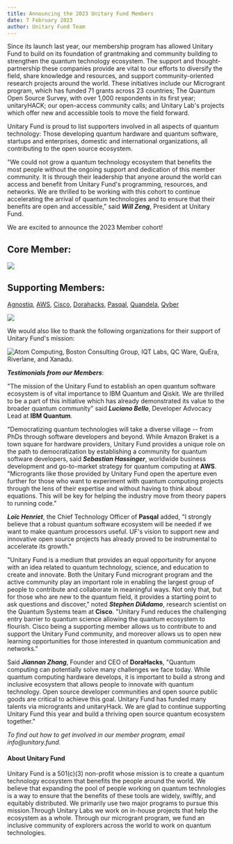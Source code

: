```yaml
---
title: Announcing the 2023 Unitary Fund Members
date: 7 February 2023
author: Unitary Fund Team
---
```


Since its launch last year, our membership program has allowed Unitary
Fund to build on its foundation of grantmaking and community building to
strengthen the quantum technology ecosystem. The support and
thought-partnership these companies provide are vital to our efforts to
diversify the field, share knowledge and resources, and support
community-oriented research projects around the world. These initiatives
include our Microgrant program, which has funded 71 grants across 23
countries; The Quantum Open Source Survey, with over 1,000 respondents
in its first year; unitaryHACK; our open-access community calls; and
Unitary Lab's projects which offer new and accessible tools to move the
field forward.

Unitary Fund is proud to list supporters involved in all aspects of
quantum technology: Those developing quantum hardware and quantum
software, startups and enterprises, domestic and international
organizations, all contributing to the open source ecosystem.

"We could not grow a quantum technology ecosystem that benefits the most
people without the ongoing support and dedication of this member
community. It is through their leadership that anyone around the world
can access and benefit from Unitary Fund\'s programming, resources, and
networks. We are thrilled to be working with this cohort to continue
accelerating the arrival of quantum technologies and to ensure that
their benefits are open and accessible," said ***Will Zeng***, President
at Unitary Fund.

We are excited to announce the 2023 Member cohort!

## **Core Member:**

[![](../images/IBM_quantum.png)](https://quantum-computing.ibm.com/)

## **Supporting Members:**
[Agnostiq](https://www.covalent.xyz/),
[AWS](https://aws.amazon.com/braket/),
[Cisco](https://www.cisco.com/),
[Dorahacks](https://dorahacks.io/),
[Pasqal](https://www.pasqal.com/),
[Quandela](https://www.quandela.com/),
[Qyber](https://www.qyber.ai/)

![](../images/2023_supporting_members.png)

We would also like to thank the following organizations for their
support of Unitary Fund's mission:

![[Atom Computing](https://atom-computing.com/), [Boston
Consulting Group](https://www.bcg.com/), [IQT
Labs](https://www.iqt.org/labs/), [QC
Ware](https://www.qcware.com/),
[QuEra](https://www.quera.com/),
[Riverlane](https://www.riverlane.com/), and
[Xanadu](https://www.xanadu.ai/).](../images/2023_supporters.png)


***Testimonials from our Members***:

"The mission of the Unitary Fund to establish an open quantum software
ecosystem is of vital importance to IBM Quantum and Qiskit. We are
thrilled to be a part of this initiative which has already demonstrated
its value to the broader quantum community" said ***Luciano Bello***,
Developer Advocacy Lead at **IBM Quantum**.

"Democratizing quantum technologies will take a diverse village -- from
PhDs through software developers and beyond. While Amazon Braket is a
town square for hardware providers, Unitary Fund provides a unique role
on the path to democratization by establishing a community for quantum
software developers, said ***Sebastian Hassinger***, worldwide business
development and go-to-market strategy for quantum computing at **AWS**.
"Microgrants like those provided by Unitary Fund open the aperture even
further for those who want to experiment with quantum computing projects
through the lens of their expertise and without having to think about
equations. This will be key for helping the industry move from theory
papers to running code."

***Loïc Henriet***, the Chief Technology Officer of **Pasqal** added, \"I
strongly believe that a robust quantum software ecosystem will be needed
if we want to make quantum processors useful. UF\'s vision to support
new and innovative open source projects has already proved to be
instrumental to accelerate its growth."

"Unitary Fund is a medium that provides an equal opportunity for anyone
with an idea related to quantum technology, science, and education to
create and innovate. Both the Unitary Fund microgrant program and the
active community play an important role in enabling the largest group of
people to contribute and collaborate in meaningful ways. Not only that,
but for those who are new to the quantum field, it provides a starting
point to ask questions and discover," noted ***Stephen DiAdamo***,
research scientist on the Quantum Systems team at **Cisco**. "Unitary Fund
reduces the challenging entry barrier to quantum science allowing the
quantum ecosystem to flourish. Cisco being a supporting member allows us
to contribute to and support the Unitary Fund community, and moreover
allows us to open new learning opportunities for those interested in
quantum communication and networks."

Said ***Jiannan Zhang***, Founder and CEO of **DoraHacks**, \"Quantum
computing can potentially solve many challenges we face today. While
quantum computing hardware develops, it is important to build a strong
and inclusive ecosystem that allows people to innovate with quantum
technology. Open source developer communities and open source public
goods are critical to achieve this goal. Unitary Fund has funded many
talents via microgrants and unitaryHack. We are glad to continue
supporting Unitary Fund this year and build a thriving open source
quantum ecosystem together.\"

*To find out how to get involved in our member program, email
info\@unitary.fund.*

#### **About Unitary Fund**

Unitary Fund is a 501(c)(3) non-profit whose mission is to create a
quantum technology ecosystem that benefits the people around the world.
We believe that expanding the pool of people working on quantum
technologies is a way to ensure that the benefits of these tools are
widely, swiftly, and equitably distributed. We primarily use two major
programs to pursue this mission.Through Unitary Labs we work on in-house
projects that help the ecosystem as a whole. Through our microgrant
program, we fund an inclusive community of explorers across the world to
work on quantum technologies.

